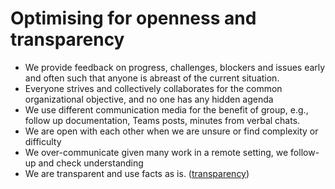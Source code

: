 # Optimising for openness and transparency

- We provide feedback on progress, challenges, blockers and issues early and often such that anyone is abreast of the current situation.
- Everyone strives and collectively collaborates for the common organizational objective, and no one has any hidden agenda
- We use different communication media for the benefit of group, e.g., follow up documentation, Teams posts, minutes from verbal chats.
- We are open with each other when we are unsure or find complexity or difficulty
- We over-communicate given many work in a remote setting, we follow-up and check understanding
- We are transparent and use facts as is. ([transparency](https://www.scrum.org/resources/blog/three-pillars-empiricism-scrum))
